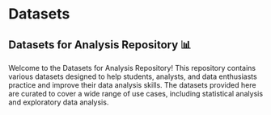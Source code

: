 # Datasets
## Datasets for Analysis Repository 📊
Welcome to the Datasets for Analysis Repository! This repository contains various datasets designed to help students, analysts, and data enthusiasts practice and improve their data analysis skills. The datasets provided here are curated to cover a wide range of use cases, including statistical analysis and exploratory data analysis.
